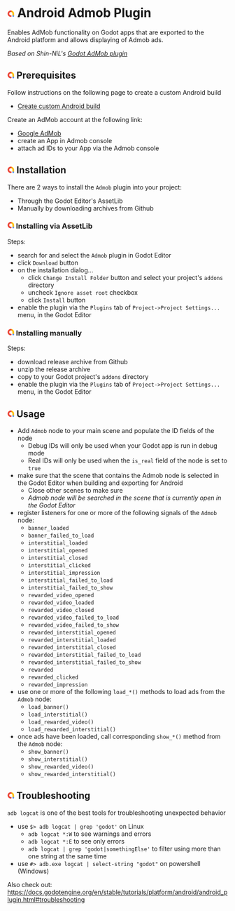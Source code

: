 # ![](admob/addon_template/icon.png?raw=true) Android Admob Plugin

Enables AdMob functionality on Godot apps that are exported to the Android platform and allows 
displaying of Admob ads.

_Based on Shin-NiL's [Godot AdMob plugin](https://github.com/Shin-NiL/Godot-Android-Admob-Plugin)_

## ![](admob/addon_template/icon.png?raw=true) Prerequisites
Follow instructions on the following page to create a custom Android build
- [Create custom Android build](https://docs.godotengine.org/en/stable/tutorials/export/android_custom_build.html)

Create an AdMob account at the following link:
- [Google AdMob](https://admob.google.com/)
- create an App in Admob console
- attach ad IDs to your App via the Admob console

## ![](admob/addon_template/icon.png?raw=true) Installation
There are 2 ways to install the `Admob` plugin into your project:
- Through the Godot Editor's AssetLib
- Manually by downloading archives from Github

### ![](admob/addon_template/icon.png?raw=true) Installing via AssetLib
Steps:
- search for and select the `Admob` plugin in Godot Editor
- click `Download` button
- on the installation dialog...
  - click `Change Install Folder` button and select your project's `addons` directory
  - uncheck `Ignore asset root` checkbox
  - click `Install` button
- enable the plugin via the `Plugins` tab of `Project->Project Settings...` menu, in the Godot Editor

### ![](admob/addon_template/icon.png?raw=true) Installing manually
Steps:
- download release archive from Github
- unzip the release archive
- copy to your Godot project's `addons` directory
- enable the plugin via the `Plugins` tab of `Project->Project Settings...` menu, in the Godot Editor

## ![](admob/addon_template/icon.png?raw=true) Usage
- Add `Admob` node to your main scene and populate the ID fields of the node
  - Debug IDs will only be used when your Godot app is run in debug mode
  - Real IDs will only be used when the `is_real` field of the node is set to `true`
- make sure that the scene that contains the Admob node is selected in the Godot Editor when building and exporting for Android
  - Close other scenes to make sure
  - _Admob node will be searched in the scene that is currently open in the Godot Editor_
- register listeners for one or more of the following signals of the `Admob` node:
    - `banner_loaded`
    - `banner_failed_to_load`
    - `interstitial_loaded`
    - `interstitial_opened`
    - `interstitial_closed`
    - `interstitial_clicked`
    - `interstitial_impression`
    - `interstitial_failed_to_load`
    - `interstitial_failed_to_show`
    - `rewarded_video_opened`
    - `rewarded_video_loaded`
    - `rewarded_video_closed`
    - `rewarded_video_failed_to_load`
    - `rewarded_video_failed_to_show`
    - `rewarded_interstitial_opened`
    - `rewarded_interstitial_loaded`
    - `rewarded_interstitial_closed`
    - `rewarded_interstitial_failed_to_load`
    - `rewarded_interstitial_failed_to_show`
    - `rewarded`
    - `rewarded_clicked`
    - `rewarded_impression`
- use one or more of the following `load_*()` methods to load ads from the `Admob` node:
    - `load_banner()`
    - `load_interstitial()`
    - `load_rewarded_video()`
    - `load_rewarded_interstitial()`
- once ads have been loaded, call corresponding `show_*()` method from the `Admob` node:
    - `show_banner()`
    - `show_interstitial()`
    - `show_rewarded_video()`
    - `show_rewarded_interstitial()`

## ![](admob/addon_template/icon.png?raw=true) Troubleshooting
`adb logcat` is one of the best tools for troubleshooting unexpected behavior
- use `$> adb logcat | grep 'godot'` on Linux
    - `adb logcat *:W` to see warnings and errors
    - `adb logcat *:E` to see only errors
    - `adb logcat | grep 'godot|somethingElse'` to filter using more than one string at the same time
- use `#> adb.exe logcat | select-string "godot"` on powershell (Windows)

Also check out:
https://docs.godotengine.org/en/stable/tutorials/platform/android/android_plugin.html#troubleshooting
